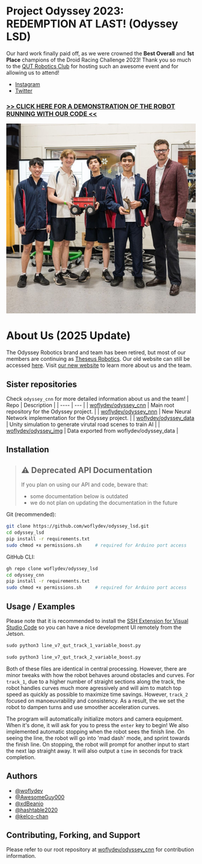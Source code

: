 # Project Odyssey 2023: REDEMPTION AT LAST! (Odyssey LSD)

Our hard work finally paid off, as we were crowned the **Best Overall** and **1st Place** champions of the Droid Racing Challenge 2023! Thank you so much to the [QUT Robotics Club](https://www.instagram.com/p/Cu9Vgmuro8u/?img_index=1) for hosting such an awesome event and for allowing us to attend!
- [Instagram](https://www.instagram.com/p/Cu8mdIEtegS/?img_index=1)
- [Twitter](https://twitter.com/QUT/status/1679271733004578818)

### [>> CLICK HERE FOR A DEMONSTRATION OF THE ROBOT RUNNING WITH OUR CODE <<](https://photos.app.goo.gl/apWUW5tePbo4QnF27)

![team photo](https://github.com/woflydev/odyssey_cnn/blob/main/readme/team.jpg)

# About Us (2025 Update)

The Odyssey Robotics brand and team has been retired, but most of our members are continuing as [Theseus Robotics](https://theseusrobotics.org). Our old website can still be accessed [here](https://aboutodyssey.web.app).
Visit [our new website](https://theseusrobotics.org) to learn more about us and the team.

## Sister repositories
Check ``odyssey_cnn`` for more detailed information about us and the team!
| Repo | Description |
| ---- | --- |
| [woflydev/odyssey_cnn](https://github.com/woflydev/odyssey_cnn) | Main root repository for the Odyssey project. |
| [woflydev/odyssey_nnn](https://github.com/woflydev/odyssey_nnn) | New Neural Network implementation for the Odyssey project. |
| [woflydev/odyssey_data](https://github.com/woflydev/odyssey_data) | Unity simulation to generate virutal road scenes to train AI |
| [woflydev/odyssey_img](https://github.com/woflydev/odyssey_img) | Data exported from woflydev/odyssey_data |

## Installation

> **⚠ Deprecated API Documentation**
> ---
> If you plan on using our API and code, beware that:
> - some documentation below is outdated
> - we do not plan on updating the documentation in the future

Git (recommended):
```bash
git clone https://github.com/woflydev/odyssey_lsd.git
cd odyssey_lsd
pip install -r requirements.txt
sudo chmod +x permissions.sh     # required for Arduino port access
```

GitHub CLI:
```bash
gh repo clone woflydev/odyssey_lsd
cd odyssey_cnn
pip install -r requirements.txt
sudo chmod +x permissions.sh     # required for Arduino port access
```

## Usage / Examples

Please note that it is recommended to install the [SSH Extension for Visual Studio Code](https://code.visualstudio.com/docs/remote/ssh-tutorial) so you can have a nice development UI remotely from the Jetson.

```python
sudo python3 line_v7_qut_track_1_variable_boost.py
```

```python
sudo python3 line_v7_qut_track_2_variable_boost.py
```

Both of these files are identical in central processing. However, there are minor tweaks with how the robot behaves around obstacles and curves. For ``track_1``, due to a higher number of straight sections along the track, the robot handles curves much more agressively and will aim to match top speed as quickly as possible to maximize time savings. However, ``track_2`` focused on manoeuvrability and consistency. As a result, the we set the robot to dampen turns and use smoother acceleration curves.

The program will automatically initialize motors and camera equipment. When it's done, it will ask for you to press the ``enter`` key to begin! We also implemented automatic stopping when the robot sees the finish line. On seeing the line, the robot will go into 'mad dash' mode, and sprint towards the finish line. On stopping, the robot will prompt for another input to start the next lap straight away. It will also output a ``time`` in seconds for track completion.

## Authors

- [@woflydev](https://www.github.com/woflydev)
- [@AwesomeGuy000](https://github.com/awesomeguy000)
- [@xdBeanjo](https://github.com/xdBeanjo)
- [@hashtable2020](https://github.com/hashtable2020)
- [@kelco-chan](https://github.com/kelco-chan)

## Contributing, Forking, and Support
Please refer to our root repository at [woflydev/odyssey_cnn](https://github.com/woflydev/odyssey_cnn/#contributing-and-forking) for contribution information.
